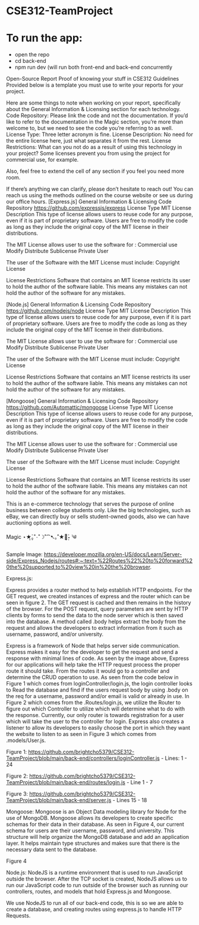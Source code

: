 # CSE312-TeamProject

# To run the app: 
- open the repo
- cd back-end
- npm run dev (will run both front-end and back-end concurrently


Open-Source Report
Proof of knowing your stuff in CSE312
Guidelines
Provided below is a template you must use to write your reports for your project.

Here are some things to note when working on your report, specifically about the General Information & Licensing section for each technology.
Code Repository: Please link the code and not the documentation. If you’d like to refer to the documentation in the Magic section, you’re more than welcome to, but we need to see the code you’re referring to as well.
License Type: Three letter acronym is fine.
License Description: No need for the entire license here, just what separates it from the rest.
License Restrictions: What can you not do as a result of using this technology in your project? Some licenses prevent you from using the project for commercial use, for example.

Also, feel free to extend the cell of any section if you feel you need more room.

If there’s anything we can clarify, please don’t hesitate to reach out! You can reach us using the methods outlined on the course website or see us during our office hours.
[Express.js]
General Information & Licensing
Code Repository
https://github.com/expressjs/express
License Type
MIT
License Description
This type of license allows users to reuse code for any purpose, even if it is part of proprietary software. Users are free to modify the code as long as they include the original copy of the MIT license in their distributions. 

The MIT License allows user to use the software for :
Commercial use
Modify 
Distribute 
Sublicense 
Private User

The user of the Software with the MIT License must include:
Copyright 
License 


License Restrictions
Software that contains an MIT license restricts its user to hold the author of the software liable. This means any mistakes can not hold the author of the software for any mistakes.

[Node.js]
General Information & Licensing
Code Repository
https://github.com/nodejs/node
License Type
MIT
License Description
This type of license allows users to reuse code for any purpose, even if it is part of proprietary software. Users are free to modify the code as long as they include the original copy of the MIT license in their distributions. 

The MIT License allows user to use the software for :
Commercial use
Modify 
Distribute 
Sublicense 
Private User

The user of the Software with the MIT License must include:
Copyright 
License 


License Restrictions
Software that contains an MIT license restricts its user to hold the author of the software liable. This means any mistakes can not hold the author of the software for any mistakes.


[Mongoose]
General Information & Licensing
Code Repository
https://github.com/Automattic/mongoose
License Type
MIT
License Description
This type of license allows users to reuse code for any purpose, even if it is part of proprietary software. Users are free to modify the code as long as they include the original copy of the MIT license in their distributions. 

The MIT License allows user to use the software for :
Commercial use
Modify 
Distribute 
Sublicense 
Private User

The user of the Software with the MIT License must include:
Copyright 
License 


License Restrictions
Software that contains an MIT license restricts its user to hold the author of the software liable. This means any mistakes can not hold the author of the software for any mistakes.



This is an e-commerce technology that serves the purpose of online business between college students only. Like the big technologies, such as eBay, we can directly buy or sells student-owned goods, also we can have auctioning options as well.


Magic ⋆★͎۪۫｡˚۰˚☽˚⁀➷｡˚★彡͎۪۫⋆ ༄


Sample Image: https://developer.mozilla.org/en-US/docs/Learn/Server-side/Express_Nodejs/routes#:~:text=%22Routes%22%20to%20forward%20the%20supported,to%20view%20in%20the%20browser.


Express.js:

Express provides a router method to help establish HTTP endpoints. For the GET request, we created instances of express and the router which can be seen in figure 2. The GET request is cached and then remains in the history of the browser. For the POST request,  query parameters are sent by HTTP clients by forms to send the data to the node server which is then saved into the database. A method called .body helps extract the body from the request and allows the developers to extract information from it such as username, password, and/or university.

Express is a framework of Node that helps server side communication. Express makes it easy for the developer to get the request and send a response with minimal lines of code. As seen by the image above, Express for our applications will help take the HTTP request process the proper route it should take. From the routes it would go to a controller and determine the CRUD operation to use. As seen from the code below in Figure 1 which comes from loginController/login.js, the login controller looks to Read the database and find if the users request body by using .body on the req for a username, password and/or email is valid or already in use. In Figure 2 which comes from the .Routes/login.js, we utilize the Router to figure out which Controller to utilize which will determine what to do with the response. Currently, our only router is towards registration for a user which will take the user to the controller for login. Express also creates a listener to allow its developers to easily choose the port in which they want the website to listen to as seen in Figure 3 which comes from .models/User.js. 


Figure 1: https://github.com/brightcho5379/CSE312-TeamProject/blob/main/back-end/controllers/loginController.js - Lines: 1 - 24 


Figure 2: https://github.com/brightcho5379/CSE312-TeamProject/blob/main/back-end/routes/login.js  - Line 1 - 7 



Figure 3: https://github.com/brightcho5379/CSE312-TeamProject/blob/main/back-end/server.js - Lines 15 - 18 

Mongoose: 
Mongoose is an Object Data modeling library for Node for the use of MongoDB. Mongoose allows its developers to create specific schemas for their data in their database. As seen in Figure 4, our current schema for users are their username, password, and university. This structure will help organize the MongoDB database and add an application layer. It helps maintain type structures and makes sure that there is the necessary data sent to the database.




Figure 4

Node.js:
NodeJS is a runtime environment that is used to run JavaScript outside the browser. After the TCP socket is created, NodeJS allows us to run our JavaScript code to run outside of the browser such as running our controllers, routes, and models that hold Express.js and Mongoose.

We use NodeJS to run all of our back-end code, this is so we are able to create a database, and creating routes using express.js to handle HTTP Requests.





